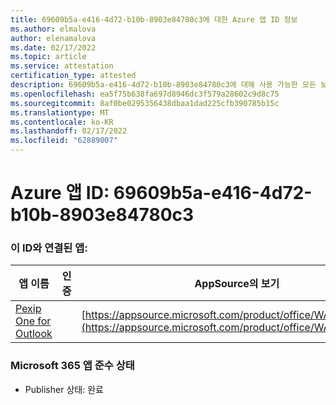 ```yaml
---
title: 69609b5a-e416-4d72-b10b-8903e84780c3에 대한 Azure 앱 ID 정보
ms.author: elmalova
author: elenamalova
ms.date: 02/17/2022
ms.topic: article
ms.service: attestation
certification_type: attested
description: 69609b5a-e416-4d72-b10b-8903e84780c3에 대해 사용 가능한 모든 보안 및 규정 준수 정보입니다.
ms.openlocfilehash: ea5f75b638fa697d8946dc3f579a28602c9d8c75
ms.sourcegitcommit: 8af0be0295356438dbaa1dad225cfb390785b15c
ms.translationtype: MT
ms.contentlocale: ko-KR
ms.lasthandoff: 02/17/2022
ms.locfileid: "62889007"
---
```

# <a name="azure-app-id-69609b5a-e416-4d72-b10b-8903e84780c3"></a>Azure 앱 ID: 69609b5a-e416-4d72-b10b-8903e84780c3


### <a name="apps-associated-with-this-id"></a>이 ID와 연결된 앱:
| **앱 이름** | **인증** | **AppSource의 보기** |
|--------------|---------------|-----------------------|
| [Pexip One for Outlook](https://docs.microsoft.com/microsoft-365-app-certification/forward/WA200003137) |  | [https://appsource.microsoft.com/product/office/WA200003137](https://appsource.microsoft.com/product/office/WA200003137) |

### <a name="microsoft-365-app-compliance-status"></a>Microsoft 365 앱 준수 상태
- Publisher 상태: 완료
